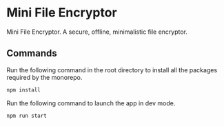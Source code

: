 # Mini File Encryptor

Mini File Encryptor. A secure, offline, minimalistic file encryptor.

## Commands

Run the following command in the root directory to install all the packages required by the monorepo.

```bash
npm install
```

Run the following command to launch the app in dev mode.

```bash
npm run start
```
